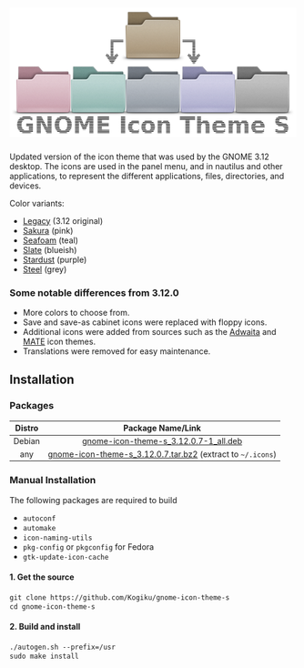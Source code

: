 <h1 align="center">
  <img src=".github/gnome-icon-theme-s.png" alt="GNOME Icon Theme S" />
</h1>

Updated version of the icon theme that was used by the GNOME 3.12 desktop. The icons are used in the panel menu, and in nautilus and other applications, to represent the different applications, files, directories, and devices.

Color variants:
* [Legacy](src/folders.svg) (3.12 original)
* [Sakura](src/folders-sakura.svg) (pink)
* [Seafoam](src/folders-seafoam.svg) (teal)
* [Slate](src/folders-slate.svg) (blueish)
* [Stardust](src/folders-stardust.svg) (purple)
* [Steel](src/folders-steel.svg) (grey)
### Some notable differences from 3.12.0
* More colors to choose from.
* Save and save-as cabinet icons were replaced with floppy icons.
* Additional icons were added from sources such as the [Adwaita](https://github.com/GNOME/adwaita-icon-theme) and [MATE](https://github.com/mate-desktop/mate-icon-theme) icon themes.
* Translations were removed for easy maintenance.
## Installation
### Packages
|Distro|Package Name/Link|
|:----:|:----:|
| Debian | [gnome-icon-theme-s_3.12.0.7-1_all.deb](https://github.com/Kogiku/gnome-icon-theme-s/releases/download/3.12.0.7/gnome-icon-theme-s_3.12.0.7-1_all.deb) |
| any | [gnome-icon-theme-s_3.12.0.7.tar.bz2](https://github.com/Kogiku/gnome-icon-theme-s/releases/download/3.12.0.7/gnome-icon-theme-s_3.12.0.7.tar.bz2) (extract to `~/.icons`)|
### Manual Installation
The following packages are required to build
* `autoconf`
* `automake`
* `icon-naming-utils`
* `pkg-config` or `pkgconfig` for Fedora
* `gtk-update-icon-cache`
#### 1. Get the source
```
git clone https://github.com/Kogiku/gnome-icon-theme-s
cd gnome-icon-theme-s
```
#### 2. Build and install
```
./autogen.sh --prefix=/usr
sudo make install
```
